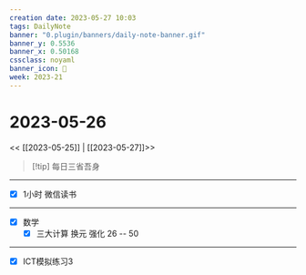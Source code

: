 ```yaml
---
creation date: 2023-05-27 10:03
tags: DailyNote
banner: "0.plugin/banners/daily-note-banner.gif"
banner_y: 0.5536
banner_x: 0.50168
cssclass: noyaml
banner_icon: 💌
week: 2023-21
---
```


# 2023-05-26

<< [[2023-05-25]] | [[2023-05-27]]>>


> [!tip] 每日三省吾身
> 


---

- [x] 1小时 微信读书

---

- [x] 数学
	- [x] 三大计算 换元 强化 26 -- 50

---

- [x] ICT模拟练习3